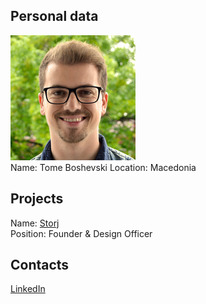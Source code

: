 ## Personal data
![boshevski photo](photo/tome_boshevski.jpg)  
Name: Tome Boshevski
Location: Macedonia
## Projects 
Name: [Storj](../projects/storj.md)  
Position: Founder & Design Officer
## Contacts
[LinkedIn](https://www.linkedin.com/profile/view?id=AAkAAAmHlpUB0i86Bt968sEicxVNu91aG7SBnGU&authType)  
  
